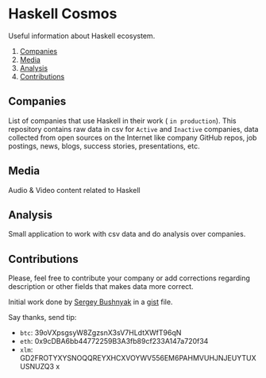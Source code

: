 # Haskell Cosmos

Useful information about Haskell ecosystem.

1. [Companies](#companies)
2. [Media](#media)
3. [Analysis](#analysis)
4. [Contributions](#contributions)


## Companies

List of companies that use Haskell in their work ( `in production`). This repository contains raw data in csv for `Active` and `Inactive` companies, data collected from open sources on the Internet like company GitHub repos, job postings, news, blogs, success stories, presentations, etc.



## Media

Audio & Video content related to Haskell

## Analysis

Small application to work with csv data and do analysis over companies.

## Contributions

Please, feel free to contribute your company or add corrections regarding description or other fields that makes data more correct.

Initial work done by [Sergey Bushnyak](https://github.com/sigrlami) in a [gist](https://gist.github.com/sigrlami/769f5e6674adbd399f00) file.

Say thanks, send tip:

- `btc`: 39oVXpsgsyW8ZgzsnX3sV7HLdtXWfT96qN
- `eth`: 0x9cDBA6bb44772259B3A3fb89cf233A147a720f34
- `xlm`: GD2FROTYXYSNOQQREYXHCXVOYWV556EM6PAHMVUHJNJEUYTUXUSNUZQ3
x
